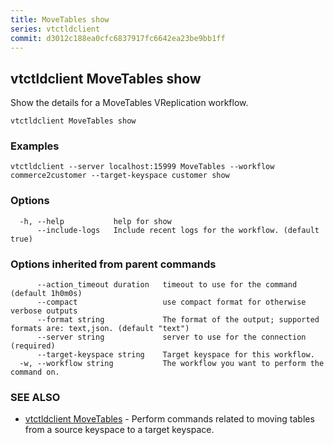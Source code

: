 ```yaml
---
title: MoveTables show
series: vtctldclient
commit: d3012c188ea0cfc6837917fc6642ea23be9bb1ff
---
```

## vtctldclient MoveTables show

Show the details for a MoveTables VReplication workflow.

```
vtctldclient MoveTables show
```

### Examples

```
vtctldclient --server localhost:15999 MoveTables --workflow commerce2customer --target-keyspace customer show
```

### Options

```
  -h, --help           help for show
      --include-logs   Include recent logs for the workflow. (default true)
```

### Options inherited from parent commands

```
      --action_timeout duration   timeout to use for the command (default 1h0m0s)
      --compact                   use compact format for otherwise verbose outputs
      --format string             The format of the output; supported formats are: text,json. (default "text")
      --server string             server to use for the connection (required)
      --target-keyspace string    Target keyspace for this workflow.
  -w, --workflow string           The workflow you want to perform the command on.
```

### SEE ALSO

* [vtctldclient MoveTables](./vtctldclient_movetables/)	 - Perform commands related to moving tables from a source keyspace to a target keyspace.

